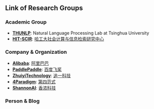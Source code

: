 ## **Link of Research Groups**

### Academic Group
  * [**THUNLP**](https://github.com/thunlp): Natural Language Processing Lab at Tsinghua University
  * [**HIT-SCIR**](https://github.com/HIT-SCIR): [哈工大社会计算与信息检索研究中心](http://ir.hit.edu.cn/)

### Company & Organization
  * [**Alibaba**](https://github.com/alibaba): [阿里巴巴](https://ai.aliyun.com/)
  * [**PaddlePaddle**](https://github.com/PaddlePaddle): [百度飞桨](https://www.paddlepaddle.org.cn/)
  * [**ZhuiyiTechnology**](https://github.com/ZhuiyiTechnology): [追一科技](https://zhuiyi.ai/)
  * [**4Paradigm**](https://github.com/4paradigm): [第四范式](https://www.4paradigm.com/)
  * [**ShannonAI**](https://github.com/ShannonAI): [香浓科技](https://www.shannonai.com/)

### Person & Blog

